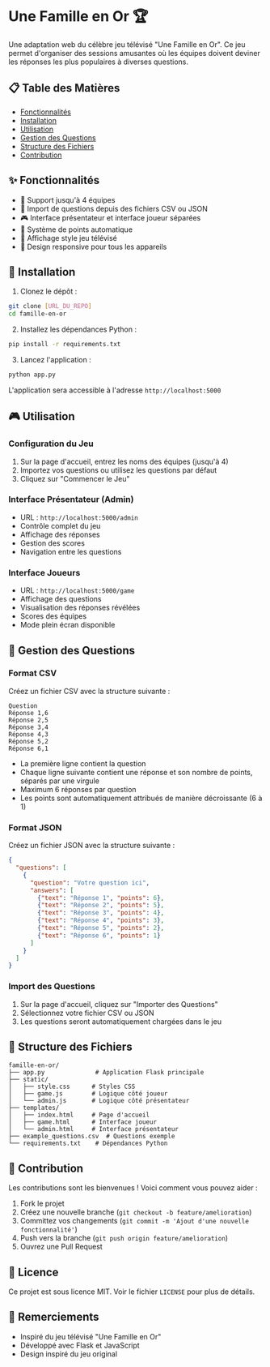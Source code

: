 # Une Famille en Or 🏆

Une adaptation web du célèbre jeu télévisé "Une Famille en Or". Ce jeu permet d'organiser des sessions amusantes où les équipes doivent deviner les réponses les plus populaires à diverses questions.

## 📋 Table des Matières

- [Fonctionnalités](#fonctionnalités)
- [Installation](#installation)
- [Utilisation](#utilisation)
- [Gestion des Questions](#gestion-des-questions)
- [Structure des Fichiers](#structure-des-fichiers)
- [Contribution](#contribution)

## ✨ Fonctionnalités

- 👥 Support jusqu'à 4 équipes
- 📝 Import de questions depuis des fichiers CSV ou JSON
- 🎮 Interface présentateur et interface joueur séparées
- 💯 Système de points automatique
- 🎯 Affichage style jeu télévisé
- 📱 Design responsive pour tous les appareils

## 🚀 Installation

1. Clonez le dépôt :
```bash
git clone [URL_DU_REPO]
cd famille-en-or
```

2. Installez les dépendances Python :
```bash
pip install -r requirements.txt
```

3. Lancez l'application :
```bash
python app.py
```

L'application sera accessible à l'adresse `http://localhost:5000`

## 🎮 Utilisation

### Configuration du Jeu

1. Sur la page d'accueil, entrez les noms des équipes (jusqu'à 4)
2. Importez vos questions ou utilisez les questions par défaut
3. Cliquez sur "Commencer le Jeu"

### Interface Présentateur (Admin)

- URL : `http://localhost:5000/admin`
- Contrôle complet du jeu
- Affichage des réponses
- Gestion des scores
- Navigation entre les questions

### Interface Joueurs

- URL : `http://localhost:5000/game`
- Affichage des questions
- Visualisation des réponses révélées
- Scores des équipes
- Mode plein écran disponible

## 📝 Gestion des Questions

### Format CSV

Créez un fichier CSV avec la structure suivante :
```csv
Question
Réponse 1,6
Réponse 2,5
Réponse 3,4
Réponse 4,3
Réponse 5,2
Réponse 6,1
```

- La première ligne contient la question
- Chaque ligne suivante contient une réponse et son nombre de points, séparés par une virgule
- Maximum 6 réponses par question
- Les points sont automatiquement attribués de manière décroissante (6 à 1)

### Format JSON

Créez un fichier JSON avec la structure suivante :
```json
{
  "questions": [
    {
      "question": "Votre question ici",
      "answers": [
        {"text": "Réponse 1", "points": 6},
        {"text": "Réponse 2", "points": 5},
        {"text": "Réponse 3", "points": 4},
        {"text": "Réponse 4", "points": 3},
        {"text": "Réponse 5", "points": 2},
        {"text": "Réponse 6", "points": 1}
      ]
    }
  ]
}
```

### Import des Questions

1. Sur la page d'accueil, cliquez sur "Importer des Questions"
2. Sélectionnez votre fichier CSV ou JSON
3. Les questions seront automatiquement chargées dans le jeu

## 📁 Structure des Fichiers

```
famille-en-or/
├── app.py              # Application Flask principale
├── static/
│   ├── style.css      # Styles CSS
│   ├── game.js        # Logique côté joueur
│   └── admin.js       # Logique côté présentateur
├── templates/
│   ├── index.html     # Page d'accueil
│   ├── game.html      # Interface joueur
│   └── admin.html     # Interface présentateur
├── example_questions.csv  # Questions exemple
└── requirements.txt    # Dépendances Python
```

## 🤝 Contribution

Les contributions sont les bienvenues ! Voici comment vous pouvez aider :

1. Fork le projet
2. Créez une nouvelle branche (`git checkout -b feature/amelioration`)
3. Committez vos changements (`git commit -m 'Ajout d'une nouvelle fonctionnalité'`)
4. Push vers la branche (`git push origin feature/amelioration`)
5. Ouvrez une Pull Request

## 📄 Licence

Ce projet est sous licence MIT. Voir le fichier `LICENSE` pour plus de détails.

## 🙏 Remerciements

- Inspiré du jeu télévisé "Une Famille en Or"
- Développé avec Flask et JavaScript
- Design inspiré du jeu original
